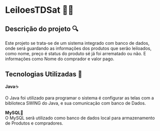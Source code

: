 # LeiloesTDSat 🏦🔨

## Descrição do projeto 🔍
Este projeto se trata-se de um sistema integrado com banco de dados, onde será guardando as informações dos produtos que serão leiloados, como nome, preço é status do produto sé já foi arrematado ou não.
E informações como Nome do comprador e valor pago.



## Tecnologias Utilizadas 🚀

**Java**☕  
  
O Java foi utilizado para programar o sistema é configurar as telas com a biblioteca SWING do Java, e sua comunicação com banco de Dados.

**MySQL**🐬  
O MySQL serã utilizado como banco de dados local para armazenamento de Produtos e compradores.


